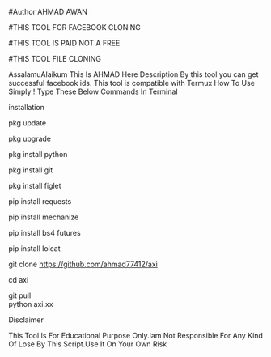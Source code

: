 #Author AHMAD AWAN

#THIS TOOL FOR FACEBOOK CLONING

#THIS TOOL IS PAID NOT A FREE

#THIS TOOL FILE CLONING 

AssalamuAlaikum This Is AHMAD Here Description By this tool you can get successful facebook ids. This tool is compatible with Termux How To Use Simply ! Type These Below Commands In Terminal

installation

pkg update

pkg upgrade

pkg install python

pkg install git

pkg install figlet

pip install requests

pip install mechanize

pip install bs4 futures

pip install lolcat

git clone https://github.com/ahmad77412/axi

cd axi

git pull    
python axi.xx

Disclaimer

This Tool Is For Educational Purpose Only.Iam Not Responsible For Any Kind Of Lose By This Script.Use It On Your Own Risk

